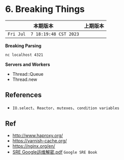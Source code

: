# 6. Breaking Things

|本期版本|上期版本|
|:---:|:---:|
|`Fri Jul  7 18:19:48 CST 2023` |

**Breaking Parsing**

```bash
nc localhost 4321
```

**Servers and Workers**

* Thread::Queue
* Thread.new


## References

* `IO.select`、`Reactor`、`mutexes`、`condition variables`


## Ref

* <http://www.haproxy.org/>
* <https://varnish-cache.org/>
* <https://nginx.org/en/>
* [SRE Google运维解密.pdf](https://github.com/withlin/book/blob/master/SRE%20%20Google%E8%BF%90%E7%BB%B4%E8%A7%A3%E5%AF%86.pdf) `Google SRE Book`
